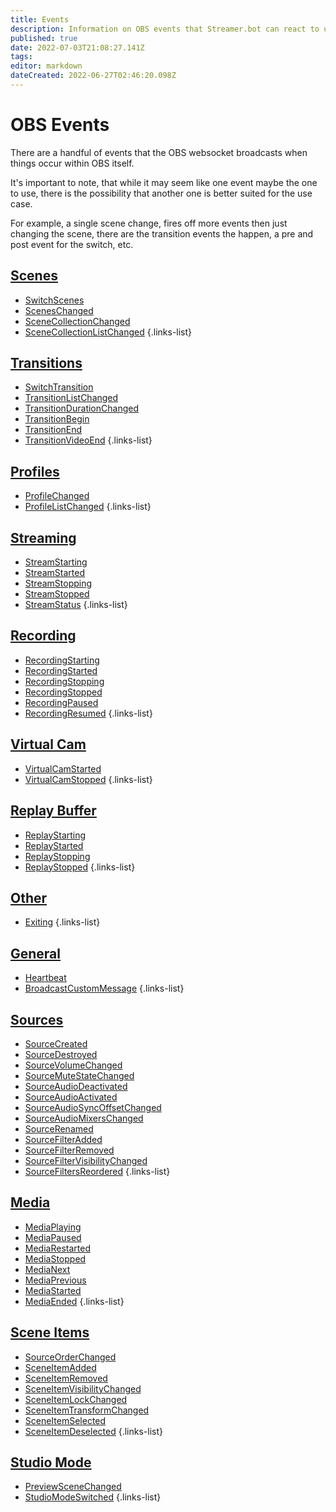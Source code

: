 ```yaml
---
title: Events
description: Information on OBS events that Streamer.bot can react to using actions.
published: true
date: 2022-07-03T21:08:27.141Z
tags: 
editor: markdown
dateCreated: 2022-06-27T02:46:20.098Z
---
```


# OBS Events

There are a handful of events that the OBS websocket broadcasts when things occur within OBS itself.

It's important to note, that while it may seem like one event maybe the one to use, there is the possibility that another one is better suited for the use case.

For example, a single scene change, fires off more events then just changing the scene, there are the transition events the happen, a pre and post event for the switch, etc.

## [Scenes](/en/Sub-Actions/OBS/Events/Scenes)
* [SwitchScenes](/en/Sub-Actions/OBS/Events/Scenes/SwitchScenes)
* [ScenesChanged](/en/Sub-Actions/OBS/Events/Scenes/ScenesChanged)
* [SceneCollectionChanged](/en/Sub-Actions/OBS/Events/Scenes/SceneCollectionChanged)
* [SceneCollectionListChanged](/en/Sub-Actions/OBS/Events/Scenes/SceneCollectionListChanged)
{.links-list}
## [Transitions](/en/Sub-Actions/OBS/Events/Transitions)
* [SwitchTransition](/en/Sub-Actions/OBS/Events/Transitions/SwitchTransition)
* [TransitionListChanged](/en/Sub-Actions/OBS/Events/Transitions/TransitionListChanged)
* [TransitionDurationChanged](/en/Sub-Actions/OBS/Events/Transitions/TransitionDurationChanged)
* [TransitionBegin](/en/Sub-Actions/OBS/Events/Transitions/TransitionBegin)
* [TransitionEnd](/en/Sub-Actions/OBS/Events/Transitions/TransitionEnd)
* [TransitionVideoEnd](/en/Sub-Actions/OBS/Events/Transitions/TransitionVideoEnd)
{.links-list}
## [Profiles](/en/Sub-Actions/OBS/Events/Profiles)
* [ProfileChanged](/en/Sub-Actions/OBS/Events/Profiles/ProfileChanged)
* [ProfileListChanged](/en/Sub-Actions/OBS/Events/Profiles/ProfileListChanged)
{.links-list}
## [Streaming](/en/Sub-Actions/OBS/Events/Streaming)
* [StreamStarting](/en/Sub-Actions/OBS/Events/Streaming/StreamStarting)
* [StreamStarted](/en/Sub-Actions/OBS/Events/Streaming/StreamStarted)
* [StreamStopping](/en/Sub-Actions/OBS/Events/Streaming/StreamStopping)
* [StreamStopped](/en/Sub-Actions/OBS/Events/Streaming/StreamStopped)
* [StreamStatus](/en/Sub-Actions/OBS/Events/Streaming/StreamStatus)
{.links-list}
## [Recording](/en/Sub-Actions/OBS/Events/Recording)
* [RecordingStarting](/en/Sub-Actions/OBS/Events/Recording/RecordingStarting)
* [RecordingStarted](/en/Sub-Actions/OBS/Events/Recording/RecordingStarted)
* [RecordingStopping](/en/Sub-Actions/OBS/Events/Recording/RecordingStopping)
* [RecordingStopped](/en/Sub-Actions/OBS/Events/Recording/RecordingStopped)
* [RecordingPaused](/en/Sub-Actions/OBS/Events/Recording/RecordingPaused)
* [RecordingResumed](/en/Sub-Actions/OBS/Events/Recording/RecordingResumed)
{.links-list}
## [Virtual Cam](/en/Sub-Actions/OBS/Events/Virtual-Cam)
* [VirtualCamStarted](/en/Sub-Actions/OBS/Events/Virtual-Cam/VirtualCamStarted)
* [VirtualCamStopped](/en/Sub-Actions/OBS/Events/Virtual-Cam/VirtualCamStopped)
{.links-list}
## [Replay Buffer](/en/Sub-Actions/OBS/Events/Replay-Buffer)
* [ReplayStarting](/en/Sub-Actions/OBS/Events/Replay-Buffer/ReplayStarting)
* [ReplayStarted](/en/Sub-Actions/OBS/Events/Replay-Buffer/ReplayStarted)
* [ReplayStopping](/en/Sub-Actions/OBS/Events/Replay-Buffer/ReplayStopping)
* [ReplayStopped](/en/Sub-Actions/OBS/Events/Replay-Buffer/ReplayStopped)
{.links-list}
## [Other](/en/Sub-Actions/OBS/Events/Other)
* [Exiting](/en/Sub-Actions/OBS/Events/Other/Exiting)
{.links-list}
## [General](/en/Sub-Actions/OBS/Events/General)
* [Heartbeat](/en/Sub-Actions/OBS/Events/General/Heartbeat)
* [BroadcastCustomMessage](/en/Sub-Actions/OBS/Events/General/BroadcastCustomMessage)
{.links-list}
## [Sources](/en/Sub-Actions/OBS/Events/Sources)
* [SourceCreated](/en/Sub-Actions/OBS/Events/Sources/SourceCreated)
* [SourceDestroyed](/en/Sub-Actions/OBS/Events/Sources/SourceDestroyed)
* [SourceVolumeChanged](/en/Sub-Actions/OBS/Events/Sources/SourceVolumeChanged)
* [SourceMuteStateChanged](/en/Sub-Actions/OBS/Events/Sources/SourceMuteStateChanged)
* [SourceAudioDeactivated](/en/Sub-Actions/OBS/Events/Sources/SourceAudioDeactivated)
* [SourceAudioActivated](/en/Sub-Actions/OBS/Events/Sources/SourceAudioActivated)
* [SourceAudioSyncOffsetChanged](/en/Sub-Actions/OBS/Events/Sources/SourceAudioSyncOffsetChanged)
* [SourceAudioMixersChanged](/en/Sub-Actions/OBS/Events/Sources/SourceAudioMixersChanged)
* [SourceRenamed](/en/Sub-Actions/OBS/Events/Sources/SourceRenamed)
* [SourceFilterAdded](/en/Sub-Actions/OBS/Events/Sources/SourceFilterAdded)
* [SourceFilterRemoved](/en/Sub-Actions/OBS/Events/Sources/SourceFilterRemoved)
* [SourceFilterVisibilityChanged](/en/Sub-Actions/OBS/Events/Sources/SourceFilterVisibilityChanged)
* [SourceFiltersReordered](/en/Sub-Actions/OBS/Events/Sources/SourceFiltersReordered)
{.links-list}
## [Media](/en/Sub-Actions/OBS/Events/Media)
* [MediaPlaying](/en/Sub-Actions/OBS/Events/Media/MediaPlaying)
* [MediaPaused](/en/Sub-Actions/OBS/Events/Media/MediaPaused)
* [MediaRestarted](/en/Sub-Actions/OBS/Events/Media/MediaRestarted)
* [MediaStopped](/en/Sub-Actions/OBS/Events/Media/MediaStopped)
* [MediaNext](/en/Sub-Actions/OBS/Events/Media/MediaNext)
* [MediaPrevious](/en/Sub-Actions/OBS/Events/Media/MediaPrevious)
* [MediaStarted](/en/Sub-Actions/OBS/Events/Media/MediaStarted)
* [MediaEnded](/en/Sub-Actions/OBS/Events/Media/MediaEnded)
{.links-list}
## [Scene Items](/en/Sub-Actions/OBS/Events/Scene-Items)
* [SourceOrderChanged](/en/Sub-Actions/OBS/Events/Scene-Items/SourceOrderChanged)
* [SceneItemAdded](/en/Sub-Actions/OBS/Events/Scene-Items/SceneItemAdded)
* [SceneItemRemoved](/en/Sub-Actions/OBS/Events/Scene-Items/SceneItemRemoved)
* [SceneItemVisibilityChanged](/en/Sub-Actions/OBS/Events/Scene-Items/SceneItemVisibilityChanged)
* [SceneItemLockChanged](/en/Sub-Actions/OBS/Events/Scene-Items/SceneItemLockChanged)
* [SceneItemTransformChanged](/en/Sub-Actions/OBS/Events/Scene-Items/SceneItemTransformChanged)
* [SceneItemSelected](/en/Sub-Actions/OBS/Events/Scene-Items/SceneItemSelected)
* [SceneItemDeselected](/en/Sub-Actions/OBS/Events/Scene-Items/SceneItemDeselected)
{.links-list}
## [Studio Mode](/en/Sub-Actions/OBS/Events/Studio-Mode)
* [PreviewSceneChanged](/en/Sub-Actions/OBS/Events/Studio-Mode/PreviewSceneChanged)
* [StudioModeSwitched](/en/Sub-Actions/OBS/Events/Studio-Mode/StudioModeSwitched)
{.links-list}
